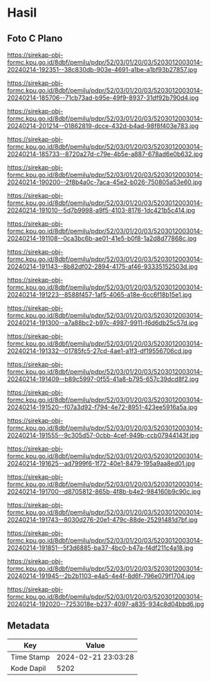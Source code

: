 # Hasil

## Foto C Plano

https://sirekap-obj-formc.kpu.go.id/8dbf/pemilu/pdpr/52/03/01/20/03/5203012003014-20240214-192351--38c830db-903e-4691-a1be-a1bf93b27857.jpg

https://sirekap-obj-formc.kpu.go.id/8dbf/pemilu/pdpr/52/03/01/20/03/5203012003014-20240214-185706--71cb73ad-b95e-49f9-8937-31df92b790d4.jpg

https://sirekap-obj-formc.kpu.go.id/8dbf/pemilu/pdpr/52/03/01/20/03/5203012003014-20240214-201214--01862819-dcce-432d-b4ad-98f8f403e783.jpg

https://sirekap-obj-formc.kpu.go.id/8dbf/pemilu/pdpr/52/03/01/20/03/5203012003014-20240214-185733--8720a27d-c79e-4b5e-a887-678ad6e0b632.jpg

https://sirekap-obj-formc.kpu.go.id/8dbf/pemilu/pdpr/52/03/01/20/03/5203012003014-20240214-190200--2f8b4a0c-7aca-45e2-b026-750805a53e60.jpg

https://sirekap-obj-formc.kpu.go.id/8dbf/pemilu/pdpr/52/03/01/20/03/5203012003014-20240214-191010--5d7b9998-a9f5-4103-8176-1dc421b5c414.jpg

https://sirekap-obj-formc.kpu.go.id/8dbf/pemilu/pdpr/52/03/01/20/03/5203012003014-20240214-191108--0ca3bc6b-ae01-41e5-b0f8-1a2d8d77868c.jpg

https://sirekap-obj-formc.kpu.go.id/8dbf/pemilu/pdpr/52/03/01/20/03/5203012003014-20240214-191143--8b82df02-2894-4175-af46-93335152503d.jpg

https://sirekap-obj-formc.kpu.go.id/8dbf/pemilu/pdpr/52/03/01/20/03/5203012003014-20240214-191223--8588f457-1af5-4065-a18e-6cc6f18b15e1.jpg

https://sirekap-obj-formc.kpu.go.id/8dbf/pemilu/pdpr/52/03/01/20/03/5203012003014-20240214-191300--a7a88bc2-b97c-4987-9911-f6d6db25c57d.jpg

https://sirekap-obj-formc.kpu.go.id/8dbf/pemilu/pdpr/52/03/01/20/03/5203012003014-20240214-191332--01785fc5-27cd-4ae1-a1f3-df19556706cd.jpg

https://sirekap-obj-formc.kpu.go.id/8dbf/pemilu/pdpr/52/03/01/20/03/5203012003014-20240214-191409--b89c5997-0f55-41a8-b795-657c39dcd8f2.jpg

https://sirekap-obj-formc.kpu.go.id/8dbf/pemilu/pdpr/52/03/01/20/03/5203012003014-20240214-191520--f07a3d92-f794-4e72-8951-423ee5916a5a.jpg

https://sirekap-obj-formc.kpu.go.id/8dbf/pemilu/pdpr/52/03/01/20/03/5203012003014-20240214-191555--9c305d57-0cbb-4cef-949b-ccb07944143f.jpg

https://sirekap-obj-formc.kpu.go.id/8dbf/pemilu/pdpr/52/03/01/20/03/5203012003014-20240214-191625--ad7999f6-1f72-40e1-8479-195a9aa8ed01.jpg

https://sirekap-obj-formc.kpu.go.id/8dbf/pemilu/pdpr/52/03/01/20/03/5203012003014-20240214-191700--d8705812-865b-4f8b-b4e2-984160b9c90c.jpg

https://sirekap-obj-formc.kpu.go.id/8dbf/pemilu/pdpr/52/03/01/20/03/5203012003014-20240214-191743--8030d276-20e1-479c-88de-25291481d7bf.jpg

https://sirekap-obj-formc.kpu.go.id/8dbf/pemilu/pdpr/52/03/01/20/03/5203012003014-20240214-191851--5f3d6885-ba37-4bc0-b47a-f4df211c4a18.jpg

https://sirekap-obj-formc.kpu.go.id/8dbf/pemilu/pdpr/52/03/01/20/03/5203012003014-20240214-191945--2b2b1103-e4a5-4e4f-8d6f-796e079f1704.jpg

https://sirekap-obj-formc.kpu.go.id/8dbf/pemilu/pdpr/52/03/01/20/03/5203012003014-20240214-192020--7253018e-b237-4097-a835-934c8d04bbd6.jpg


## Metadata

| Key        | Value               |
| ---------- | ------------------- |
| Time Stamp | 2024-02-21 23:03:28 |
| Kode Dapil | 5202                |



